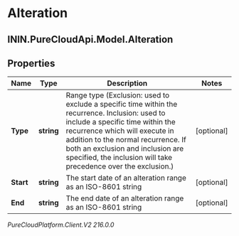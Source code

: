 # Alteration

## ININ.PureCloudApi.Model.Alteration

## Properties

|Name | Type | Description | Notes|
|------------ | ------------- | ------------- | -------------|
| **Type** | **string** | Range type (Exclusion: used to exclude a specific time within the recurrence. Inclusion: used to include a specific time within the recurrence which will execute in addition to the normal recurrence. If both an exclusion and inclusion are specified, the inclusion will take precedence over the exclusion.) | [optional] |
| **Start** | **string** | The start date of an alteration range as an ISO-8601 string | [optional] |
| **End** | **string** | The end date of an alteration range as an ISO-8601 string | [optional] |



_PureCloudPlatform.Client.V2 216.0.0_
